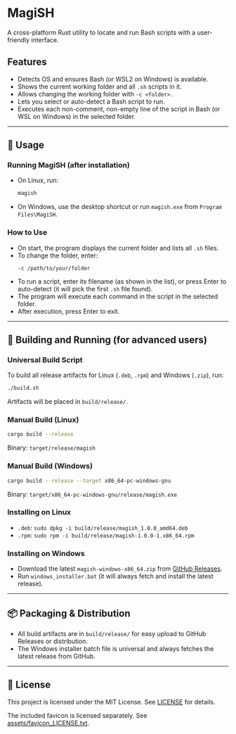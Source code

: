 # MagiSH

A cross-platform Rust utility to locate and run Bash scripts with a user-friendly interface.

## Features
- Detects OS and ensures Bash (or WSL2 on Windows) is available.
- Shows the current working folder and all `.sh` scripts in it.
- Allows changing the working folder with `-c <folder>`.
- Lets you select or auto-detect a Bash script to run.
- Executes each non-comment, non-empty line of the script in Bash (or WSL on Windows) in the selected folder.

---

## 📝 Usage

### Running MagiSH (after installation)
- On Linux, run:
  ```sh
  magish
  ```
- On Windows, use the desktop shortcut or run `magish.exe` from `Program Files\MagiSH`.

### How to Use
- On start, the program displays the current folder and lists all `.sh` files.
- To change the folder, enter:
  ```
  -c /path/to/your/folder
  ```
- To run a script, enter its filename (as shown in the list), or press Enter to auto-detect (it will pick the first `.sh` file found).
- The program will execute each command in the script in the selected folder.
- After execution, press Enter to exit.

---

## 🚀 Building and Running (for advanced users)

### Universal Build Script
To build all release artifacts for Linux (`.deb`, `.rpm`) and Windows (`.zip`), run:
```sh
./build.sh
```
Artifacts will be placed in `build/release/`.

### Manual Build (Linux)
```sh
cargo build --release
```
Binary: `target/release/magish`

### Manual Build (Windows)
```sh
cargo build --release --target x86_64-pc-windows-gnu
```
Binary: `target/x86_64-pc-windows-gnu/release/magish.exe`

### Installing on Linux
- `.deb`: `sudo dpkg -i build/release/magish_1.0.0_amd64.deb`
- `.rpm`: `sudo rpm -i build/release/magish-1.0.0-1.x86_64.rpm`

### Installing on Windows
- Download the latest `magish-windows-x86_64.zip` from [GitHub Releases](https://github.com/bagault/magish/releases).
- Run `windows_installer.bat` (it will always fetch and install the latest release).

---

## 📦 Packaging & Distribution
- All build artifacts are in `build/release/` for easy upload to GitHub Releases or distribution.
- The Windows installer batch file is universal and always fetches the latest release from GitHub.

---

## 📄 License
This project is licensed under the MIT License. See [LICENSE](LICENSE) for details.

The included favicon is licensed separately. See [assets/favicon_LICENSE.txt](assets/favicon_LICENSE.txt).
